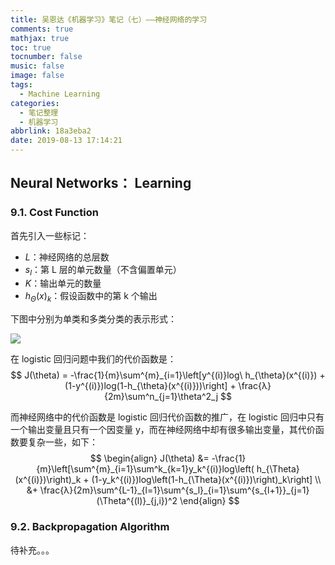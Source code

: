 ```yaml
---
title: 吴恩达《机器学习》笔记（七）——神经网络的学习
comments: true
mathjax: true
toc: true
tocnumber: false
music: false
image: false
tags:
  - Machine Learning
categories:
  - 笔记整理
  - 机器学习
abbrlink: 18a3eba2
date: 2019-08-13 17:14:21
---
```




## Neural Networks： Learning

### 9.1. Cost Function

首先引入一些标记：

* $L$：神经网络的总层数
* $s_l$：第 L 层的单元数量（不含偏置单元）
* $K$：输出单元的数量
* $h_{\Theta}(x)_k$：假设函数中的第 k 个输出

下图中分别为单类和多类分类的表示形式：

![](https://photo.hushhw.cn/20190905174159.png)

在 logistic 回归问题中我们的代价函数是：
$$
J(\theta) = -\frac{1}{m}\sum^{m}_{i=1}\left[y^{(i)}log\ h_{\theta}(x^{(i)}) + (1-y^{(i)})log(1-h_{\theta}(x^{(i)}))\right] + \frac{λ}{2m}\sum^n_{j=1}\theta^2_j
$$

而神经网络中的代价函数是 logistic 回归代价函数的推广，在 logistic 回归中只有一个输出变量且只有一个因变量 y，而在神经网络中却有很多输出变量，其代价函数要复杂一些，如下：
$$
\begin{align}
J(\theta) &= -\frac{1}{m}\left[\sum^{m}_{i=1}\sum^k_{k=1}y_k^{(i)}log\left( h_{\Theta}(x^{(i)})\right)_k + (1-y_k^{(i)})log\left(1-h_{\Theta}(x^{(i)})\right)_k\right] \\
&+ \frac{λ}{2m}\sum^{L-1}_{l=1}\sum^{s_l}_{i=1}\sum^{s_{l+1}}_{j=1}(\Theta^{(l)}_{j,i})^2
\end{align}
$$


### 9.2. Backpropagation Algorithm

待补充。。。